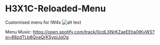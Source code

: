 # H3X1C-Reloaded-Menu
Customised menu for IW4x
![alt text](https://i.imgur.com/sYRfP5n.png)

Menu Music:
https://open.spotify.com/track/0cdLXNrKZaeEEtia0tKvWS?si=88zdTLb8QvaQrKSypiJqOg
